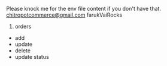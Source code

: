 Please knock me for the env file content if you don't have that.
<chitropotcommerce@gmail.com>
farukVaiRocks

<!-- todo -->

1. orders

- add
- update
- delete
- update status
